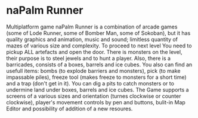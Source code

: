 # naPalm Runner

Multiplatform game naPalm Runner is a combination of arcade games (some of Lode Runner, some of Bomber Man, some of Sokoban), but it has quality graphics and animation, music and sound; limitless quantity of mazes of various size and complexity.
      To proceed to next level You need to pickup ALL artefacts and open the door. There is monsters on the level, their purpose is to steel jewels and to hunt a player. Also, there is a barricades, consists of a boxes, barrels and ice cubes. You also can find an usefull items: bombs (to explode barriers and monsters), pick (to make impassable piles), freeze tool (makes freeze to monsters for a short time) and a trap (don't get in it). You can dig a pits to catch monsters or to undermine land under boxes, barrels and ice cubes. The Game supports a screens of a various sizes and orientation (turnes clockwise or counter clockwise), player's movement controls by pen and buttons, bulit-in Map Editor and possibility of addition of a new resoures.
